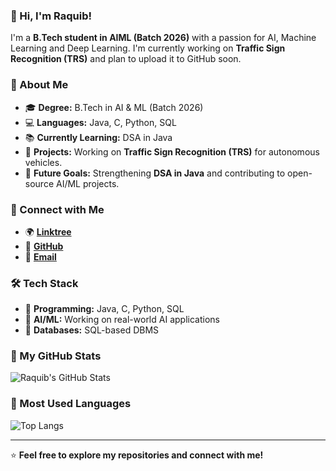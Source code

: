 ### 👋 Hi, I'm Raquib!

I'm a **B.Tech student in AIML (Batch 2026)** with a passion for AI, Machine Learning and Deep Learning. I'm currently working on **Traffic Sign Recognition (TRS)** and plan to upload it to GitHub soon. 

### 🚀 About Me
- 🎓 **Degree:** B.Tech in AI & ML (Batch 2026)
- 💻 **Languages:** Java, C, Python, SQL
- 📚 **Currently Learning:** DSA in Java
- 🔬 **Projects:** Working on **Traffic Sign Recognition (TRS)** for autonomous vehicles.
- 🌱 **Future Goals:** Strengthening **DSA in Java** and contributing to open-source AI/ML projects.

### 🔗 Connect with Me
- 🌍 **[Linktree](https://linktr.ee/rex322)**
- 💼 **[GitHub](https://github.com/rex322)**
- 📧 **[Email](trickchasers223@gmail.com)**

### 🛠️ Tech Stack
- 🚀 **Programming:** Java, C, Python, SQL
- 🤖 **AI/ML:** Working on real-world AI applications
- 📂 **Databases:** SQL-based DBMS

### 📌 My GitHub Stats
![Raquib's GitHub Stats](https://github-readme-stats.vercel.app/api?username=rex322&show_icons=true&theme=radical)

### 📌 Most Used Languages
![Top Langs](https://github-readme-stats.vercel.app/api/top-langs/?username=rex322&layout=compact&theme=radical)

---
⭐ **Feel free to explore my repositories and connect with me!**
